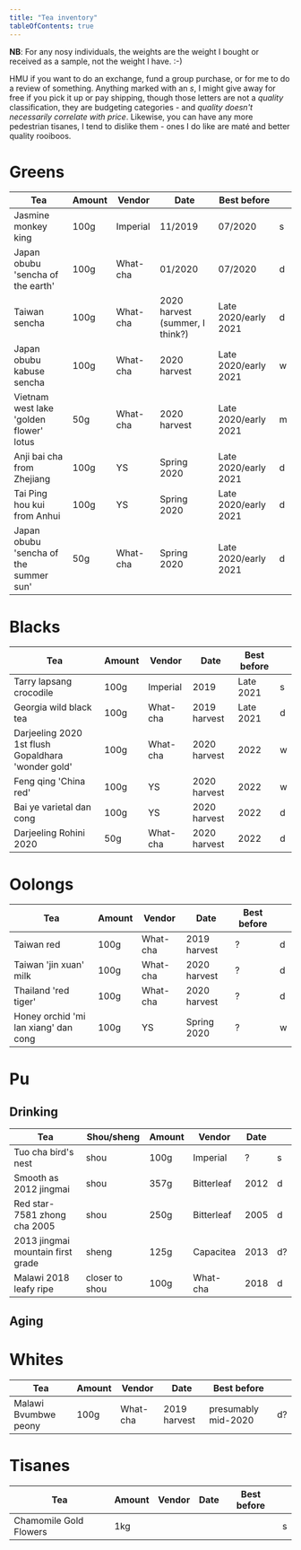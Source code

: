 ```yaml
---
title: "Tea inventory"
tableOfContents: true
---
```


**NB**: For any nosy individuals, the weights are the weight I bought or received as a sample, not the weight I have. :-)

HMU if you want to do an exchange, fund a group purchase, or for me to do a review of something. Anything marked with an *s*, I might give away for free if you pick it up or pay shipping, though those letters are not a *quality* classification, they are budgeting categories - and *quality doesn't necessarily correlate with price*. Likewise, you can have any more pedestrian tisanes, I tend to dislike them - ones I do like are maté and better quality rooiboos.

# Greens

<section>
    <table>
        <thead>
            <tr>
                <th>Tea</th>
                <th>Amount</th>
                <th>Vendor</th>
                <th>Date</th>
                <th>Best before</th>
                <th></th>
            </tr>
        </thead>
        <tbody>
            <tr>
                <td>Jasmine monkey king</td>
                <td>100g</td>
                <td>Imperial</td>
                <td>11/2019</td>
                <td>07/2020</td>
                <td>s</td>
            </tr>
            <tr>
                <td>Japan obubu 'sencha of the earth'</td>
                <td>100g</td>
                <td>What-cha</td>
                <td>01/2020</td>
                <td>07/2020</td>
                <td>d</td>
            </tr>
            <tr>
                <td>Taiwan sencha</td>
                <td>100g</td>
                <td>What-cha</td>
                <td>2020 harvest (summer, I think?)</td>
                <td>Late 2020/early 2021</td>
                <td>d</td>
            </tr>
            <tr>
                <td>Japan obubu kabuse sencha</td>
                <td>100g</td>
                <td>What-cha</td>
                <td>2020 harvest</td>
                <td>Late 2020/early 2021</td>
                <td>w</td>
            </tr>
            <tr>
                <td>Vietnam west lake 'golden flower' lotus</td>
                <td>50g</td>
                <td>What-cha</td>
                <td>2020 harvest</td>
                <td>Late 2020/early 2021</td>
                <td>m</td>
            </tr>
            <tr>
                <td>Anji bai cha from Zhejiang</td>
                <td>100g</td>
                <td>YS</td>
                <td>Spring 2020</td>
                <td>Late 2020/early 2021</td>
                <td>d</td>
            </tr>
            <tr>
                <td>Tai Ping hou kui from Anhui</td>
                <td>100g</td>
                <td>YS</td>
                <td>Spring 2020</td>
                <td>Late 2020/early 2021</td>
                <td>d</td>
            </tr>
            <tr>
                <td>Japan obubu 'sencha of the summer sun'</td>
                <td>50g</td>
                <td>What-cha</td>
                <td>Spring 2020</td>
                <td>Late 2020/early 2021</td>
                <td>d</td>
            </tr>
        </tbody>
    </table>
</section>

# Blacks

<section>
    <table>
        <thead>
            <tr>
                <th>Tea</th>
                <th>Amount</th>
                <th>Vendor</th>
                <th>Date</th>
                <th>Best before</th>
                <th></th>
            </tr>
        </thead>
        <tbody>
            <tr>
                <td>Tarry lapsang crocodile</td>
                <td>100g</td>
                <td>Imperial</td>
                <td>2019</td>
                <td>Late 2021</td>
                <td>s</td>
            </tr>
            <tr>
                <td>Georgia wild black tea</td>
                <td>100g</td>
                <td>What-cha</td>
                <td>2019 harvest</td>
                <td>Late 2021</td>
                <td>d</td>
            </tr>
            <tr>
                <td>Darjeeling 2020 1st flush Gopaldhara 'wonder gold'</td>
                <td>100g</td>
                <td>What-cha</td>
                <td>2020 harvest</td>
                <td>2022</td>
                <td>w</td>
            </tr>
            <tr>
                <td>Feng qing 'China red'</td>
                <td>100g</td>
                <td>YS</td>
                <td>2020 harvest</td>
                <td>2022</td>
                <td>w</td>
            </tr>
            <tr>
                <td>Bai ye varietal dan cong</td>
                <td>100g</td>
                <td>YS</td>
                <td>2020 harvest</td>
                <td>2022</td>
                <td>d</td>
            </tr>
            <tr>
                <td>Darjeeling Rohini 2020</td>
                <td>50g</td>
                <td>What-cha</td>
                <td>2020 harvest</td>
                <td>2022</td>
                <td>d</td>
            </tr>
        </tbody>
    </table>
</section>

# Oolongs

<section>
    <table>
        <thead>
            <tr>
                <th>Tea</th>
                <th>Amount</th>
                <th>Vendor</th>
                <th>Date</th>
                <th>Best before</th>
                <th></th>
            </tr>
        </thead>
        <tbody>
            <tr>
                <td>Taiwan red</td>
                <td>100g</td>
                <td>What-cha</td>
                <td>2019 harvest</td>
                <td>?</td>
                <td>d</td>
            </tr>
            <tr>
                <td>Taiwan 'jin xuan' milk</td>
                <td>100g</td>
                <td>What-cha</td>
                <td>2020 harvest</td>
                <td>?</td>
                <td>d</td>
            </tr>
            <tr>
                <td>Thailand 'red tiger'</td>
                <td>100g</td>
                <td>What-cha</td>
                <td>2020 harvest</td>
                <td>?</td>
                <td>d</td>
            </tr>
            <tr>
                <td>Honey orchid 'mi lan xiang' dan cong</td>
                <td>100g</td>
                <td>YS</td>
                <td>Spring 2020</td>
                <td>?</td>
                <td>w</td>
            </tr>
        </tbody>
    </table>
</section>

# Pu

## Drinking

<section>
    <table>
        <thead>
            <tr>
                <th>Tea</th>
                <th>Shou/sheng</th>
                <th>Amount</th>
                <th>Vendor</th>
                <th>Date</th>
                <th></th>
            </tr>
        </thead>
        <tbody>
            <tr>
                <td>Tuo cha bird's nest</td>
                <td>shou</td>
                <td>100g</td>
                <td>Imperial</td>
                <td>?</td>
                <td>s</td>
            </tr>
            <tr>
                <td>Smooth as 2012 jingmai</td>
                <td>shou</td>
                <td>357g</td>
                <td>Bitterleaf</td>
                <td>2012</td>
                <td>d</td>
            </tr>
            <tr>
                <td>Red star-7581 zhong cha 2005</td>
                <td>shou</td>
                <td>250g</td>
                <td>Bitterleaf</td>
                <td>2005</td>
                <td>d</td>
            </tr>
            <tr>
                <td>2013 jingmai mountain first grade</td>
                <td>sheng</td>
                <td>125g</td>
                <td>Capacitea</td>
                <td>2013</td>
                <td>d?</td>
            </tr>
            <tr>
                <td>Malawi 2018 leafy ripe</td>
                <td>closer to shou</td>
                <td>100g</td>
                <td>What-cha</td>
                <td>2018</td>
                <td>d</td>
            </tr>
        </tbody>
    </table>
</section>

## Aging

# Whites

<section>
    <table>
        <thead>
            <tr>
                <th>Tea</th>
                <th>Amount</th>
                <th>Vendor</th>
                <th>Date</th>
                <th>Best before</th>
                <th></th>
            </tr>
        </thead>
        <tbody>
            <tr>
                <td>Malawi Bvumbwe peony</td>
                <td>100g</td>
                <td>What-cha</td>
                <td>2019 harvest</td>
                <td>presumably mid-2020</td>
                <td>d?</td>
            </tr>
        </tbody>
    </table>
</section>

# Tisanes

<section>
    <table>
        <thead>
            <tr>
                <th>Tea</th>
                <th>Amount</th>
                <th>Vendor</th>
                <th>Date</th>
                <th>Best before</th>
                <th></th>
            </tr>
        </thead>
        <tbody>
            <tr>
                <td>Chamomile Gold Flowers</td>
                <td>1kg</td>
                <td></td>
                <td></td>
                <td></td>
                <td>s</td>
            </tr>
        </tbody>
    </table>
</section>

